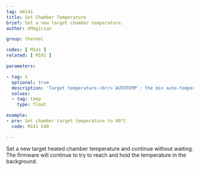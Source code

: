 ```yaml
---
tag: m0141
title: Set Chamber Temperature
brief: Set a new target chamber temperature.
author: GMagician

group: thermal

codes: [ M141 ]
related: [ M191 ]

parameters:

- tag: S
  optional: true
  description: 'Target temperature.<br/>`AUTOTEMP`: the min auto-temperature.'
  values:
  - tag: temp
    type: float

example:
- pre: Set chamber target temperature to 40°C
  code: M141 S40

---
```


Set a new target heated chamber temperature and continue without waiting. The firmware will continue to try to reach and hold the temperature in the background.
